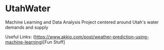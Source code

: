 # UtahWater
Machine Learning and Data Analysis Project centered around Utah's water demands and supply


Useful Links:
(https://www.akkio.com/post/weather-prediction-using-machine-learning)[Fun Stuff]
